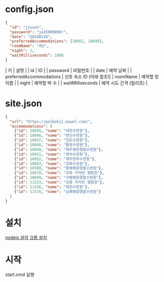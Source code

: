 # config.json

```json
{
  "id": "jjuson",
  "password": "ja15909090!",
  "date": "20240116",
  "preferredAccommodations": [10052, 10049],
  "roomName": "4인",
  "night": 2,
  "waitMilliseconds": 1000
}
```

| 키 | 설명 |
| id | ID |
| password | 비밀번호 |
| date | 예약 날짜 |
| preferredAccommodations | 선호 숙소 ID (아래 참조)|
| roomName | 예약할 방 이름 |
| night | 예약할 박 수 |
| waitMilliseconds | 예약 시도 간격 (밀리초) |

# site.json

```json
{
  "url": "https://polbokji.ezwel.com/",
  "accommodations": [
    {"id": 10045, "name": "대천수련원"},
    {"id": 10046, "name": "변산수련원"},
    {"id": 10047, "name": "진도수련원"},
    {"id": 10048, "name": "통영수련원"},
    {"id": 10049, "name": "제주해양경찰수련원"},
    {"id": 10051, "name": "영덕수련원"},
    {"id": 10052, "name": "제주한라수련원"},
    {"id": 10083, "name": "강화수련원"},
    {"id": 10308, "name": "동해해양경찰수련원"},
    {"id": 10678, "name": "강화 카라반 캠핑장"},
    {"id": 10699, "name": "서해해양경찰수련원"},
    {"id": 11223, "name": "강릉 카라반 캠핑장"},
    {"id": 11336, "name": "제천수련원"},
    {"id": 11578, "name": "남해해양경찰수련원"}
  ]
}
```

# 설치

[nodejs 설치](https://nodejs.org/ko/)
[크롬 설치](https://www.google.com/intl/ko_kr/chrome/)

# 시작

start.cmd 실행
